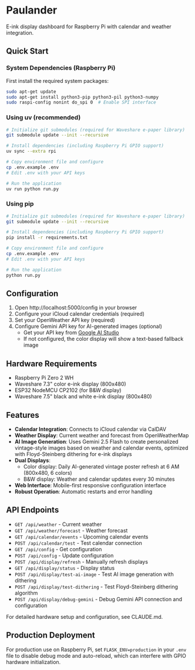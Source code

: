 # Paulander

E-ink display dashboard for Raspberry Pi with calendar and weather integration.

## Quick Start

### System Dependencies (Raspberry Pi)
First install the required system packages:
```bash
sudo apt-get update
sudo apt-get install python3-pip python3-pil python3-numpy
sudo raspi-config nonint do_spi 0  # Enable SPI interface
```

### Using uv (recommended)
```bash
# Initialize git submodules (required for Waveshare e-paper library)
git submodule update --init --recursive

# Install dependencies (including Raspberry Pi GPIO support)
uv sync --extra rpi

# Copy environment file and configure
cp .env.example .env
# Edit .env with your API keys

# Run the application
uv run python run.py
```

### Using pip
```bash
# Initialize git submodules (required for Waveshare e-paper library)
git submodule update --init --recursive

# Install dependencies (including Raspberry Pi GPIO support)
pip install -r requirements.txt

# Copy environment file and configure
cp .env.example .env
# Edit .env with your API keys

# Run the application
python run.py
```

## Configuration

1. Open http://localhost:5000/config in your browser
2. Configure your iCloud calendar credentials (required)
3. Set your OpenWeather API key (required)
4. Configure Gemini API key for AI-generated images (optional)
   - Get your API key from [Google AI Studio](https://aistudio.google.com/app/apikey)
   - If not configured, the color display will show a text-based fallback image

## Hardware Requirements

- Raspberry Pi Zero 2 WH
- Waveshare 7.3" color e-ink display (800x480)
- ESP32 NodeMCU CP2102 (for B&W display)
- Waveshare 7.5" black and white e-ink display (800x480)

## Features

- **Calendar Integration**: Connects to iCloud calendar via CalDAV
- **Weather Display**: Current weather and forecast from OpenWeatherMap
- **AI Image Generation**: Uses Gemini 2.5 Flash to create personalized vintage-style images based on weather and calendar events, optimized with Floyd-Steinberg dithering for e-ink displays
- **Dual Displays**: 
  - Color display: Daily AI-generated vintage poster refresh at 6 AM (800x480, 6 colors)
  - B&W display: Weather and calendar updates every 30 minutes
- **Web Interface**: Mobile-first responsive configuration interface
- **Robust Operation**: Automatic restarts and error handling

## API Endpoints

- `GET /api/weather` - Current weather
- `GET /api/weather/forecast` - Weather forecast
- `GET /api/calendar/events` - Upcoming calendar events
- `POST /api/calendar/test` - Test calendar connection
- `GET /api/config` - Get configuration
- `POST /api/config` - Update configuration
- `POST /api/display/refresh` - Manually refresh displays
- `GET /api/display/status` - Display status
- `POST /api/display/test-ai-image` - Test AI image generation with dithering
- `POST /api/display/test-dithering` - Test Floyd-Steinberg dithering algorithm  
- `POST /api/display/debug-gemini` - Debug Gemini API connection and configuration

For detailed hardware setup and configuration, see CLAUDE.md.

## Production Deployment

For production use on Raspberry Pi, set `FLASK_ENV=production` in your `.env` file to disable debug mode and auto-reload, which can interfere with GPIO hardware initialization.